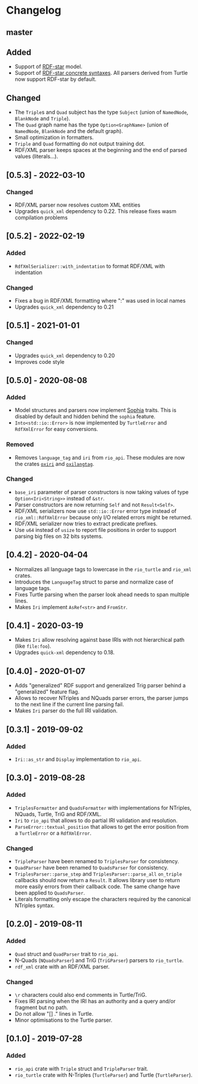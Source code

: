 # Changelog

## master

## Added
- Support of [RDF-star](https://w3c.github.io/rdf-star/cg-spec/) model.
- Support of [RDF-star concrete syntaxes](https://w3c.github.io/rdf-star/cg-spec/#concrete-syntaxes). All parsers derived from Turtle now support RDF-star by default.

## Changed
- The `Triple`s and `Quad` subject has the type `Subject` (union of `NamedNode`, `BlankNode` and `Triple`).
- The `Quad` graph name has the type `Option<GraphName>` (union of `NamedNode`, `BlankNode` and the default graph).
- Small optimization in formatters.
- `Triple` and `Quad` formatting do not output training dot.
- RDF/XML parser keeps spaces at the beginning and the end of parsed values (literals...).

## [0.5.3] - 2022-03-10

### Changed
- RDF/XML parser now resolves custom XML entities
- Upgrades `quick_xml` dependency to 0.22. This release fixes wasm compilation problems


## [0.5.2] - 2022-02-19

### Added
- `RdfXmlSerializer::with_indentation` to format RDF/XML with indentation

### Changed
- Fixes a bug in RDF/XML formatting where ":" was used in local names
- Upgrades `quick_xml` dependency to 0.21


## [0.5.1] - 2021-01-01

### Changed
- Upgrades `quick_xml` dependency to 0.20
- Improves code style


## [0.5.0] - 2020-08-08

### Added
- Model structures and parsers now implement [Sophia](https://crates.io/crates/sophia_api) traits. This is disabled by default and hidden behind the `sophia` feature.
- `Into<std::io::Error>` is now implemented by `TurtleError` and `RdfXmlError` for easy conversions.

### Removed
- Removes `language_tag` and `iri` from `rio_api`. These modules are now the crates [`oxiri`](https://crates.io/crates/oxiri) and [`oxilangtag`](https://crates.io/crates/oxilangtag).

### Changed
- `base_iri` parameter of parser constructors is now taking values of type `Option<Iri<String>>` instead of `&str`.
- Parser constructors are now returning `Self` and not `Result<Self>`.
- RDF/XML serializers now use `std::io::Error` error type instead of `rio_xml::RdfXmlError` because only I/O related errors might be returned.
- RDF/XML serializer now tries to extract predicate prefixes.
- Use `u64` instead of `usize` to report file positions in order to support parsing big files on 32 bits systems.

## [0.4.2] - 2020-04-04
- Normalizes all language tags to lowercase in the `rio_turtle` and `rio_xml` crates.
- Introduces the `LanguageTag` struct to parse and normalize case of language tags.
- Fixes Turtle parsing when the parser look ahead needs to span multiple lines.
- Makes `Iri` implement `AsRef<str>` and `FromStr`.

## [0.4.1] - 2020-03-19
- Makes `Iri` allow resolving against base IRIs with not hierarchical path (like `file:foo`).
- Upgrades `quick-xml` dependency to 0.18.

## [0.4.0] - 2020-01-07
- Adds "generalized" RDF support and generalized Trig parser behind a "generalized" feature flag.
- Allows to recover NTriples and NQuads parser errors, the parser jumps to the next line if the current line parsing fail.
- Makes `Iri` parser do the full IRI validation.

## [0.3.1] - 2019-09-02

### Added
- `Iri::as_str` and `Display` implementation to `rio_api`.

## [0.3.0] - 2019-08-28

### Added
- `TriplesFormatter` and `QuadsFormatter` with implementations for NTriples, NQuads, Turtle, TriG and RDF/XML.
- `Iri` to `rio_api` that allows to do partial IRI validation and resolution.
- `ParseError::textual_position` that allows to get the error position from a `TurtleError` or a `RdfXmlError`.

### Changed
- `TripleParser` have been renamed to `TriplesParser` for consistency.
- `QuadParser` have been renamed to `QuadsParser` for consistency.
- `TriplesParser::parse_step` and `TriplesParser::parse_all` `on_triple` callbacks should now return a `Result`.
  It allows library user to return more easily errors from their callback code.
  The same change have been applied to `QuadsParser`.
- Literals formatting only escape the characters required by the canonical NTriples syntax.

## [0.2.0] - 2019-08-11

### Added
- `Quad` struct and `QuadParser` trait to `rio_api`.
- N-Quads (`NQuadsParser`) and TriG (`TriGParser`) parsers to `rio_turtle`.
- `rdf_xml` crate with an RDF/XML parser.

### Changed
- `\r` characters could also end comments in Turtle/TriG.
- Fixes IRI parsing when the IRI has an authority and a query and/or fragment but no path.
- Do not allow "[] ." lines in Turtle.
- Minor optimisations to the Turtle parser.

## [0.1.0] - 2019-07-28

### Added
- `rio_api` crate with `Triple` struct and `TripleParser` trait.
- `rio_turtle` crate with N-Triples (`TurtleParser`) and Turtle (`TurtleParser`).
